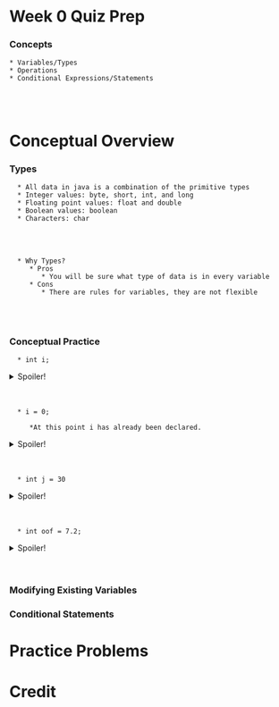 # Week 0 Quiz Prep

### Concepts
    * Variables/Types
    * Operations
    * Conditional Expressions/Statements
   <br></br>
   

# Conceptual Overview

### Types
      * All data in java is a combination of the primitive types
      * Integer values: byte, short, int, and long
      * Floating point values: float and double
      * Boolean values: boolean
      * Characters: char
   <br></br>

      * Why Types?
         * Pros
            * You will be sure what type of data is in every variable
         * Cons
            * There are rules for variables, they are not flexible
        
   <br></br>

### Conceptual Practice
      * int i;
   <details>
   <summary>Spoiler!</summary>
   
         Declaring a variable of type int with the name i.
   </details>
      <br></br>


      * i = 0;
   
         *At this point i has already been declared.
    
   <details>
   <summary>Spoiler!</summary>
       
         Setting a variable of type integer equal to 0.
   </details>
      <br></br>

   
      * int j = 30
   <details>
   <summary>Spoiler!</summary>
   
         Did you notice the missing semi-colon? The program will crash and burn.
   </details>
      <br></br>

    
      * int oof = 7.2;
   <details>
   <summary>Spoiler!</summary>
      
         We have declared a variable of type int. However we have set it equal to 7.2. 
         Unlike doubles an int is not capabale of having decimals. So it will be equal to 7.
   </details>
   <br></br>
   
   ### Modifying Existing Variables
   
   ### Conditional Statements
   
   # Practice Problems
   
   # Credit
   
   
